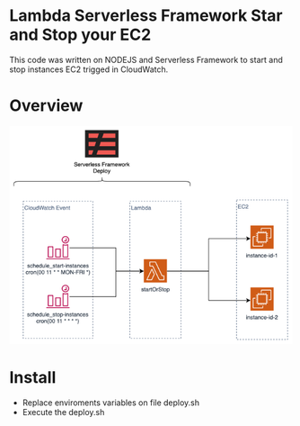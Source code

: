 # Lambda Serverless Framework Star and Stop your EC2
This code was written on NODEJS and Serverless Framework to start and stop instances EC2 trigged in CloudWatch.

# Overview
![Overview](/doc/Overview-Start-Stop.png)

# Install
 - Replace enviroments variables on file deploy.sh
 - Execute the deploy.sh